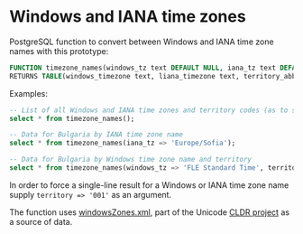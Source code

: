 # Windows and IANA time zones
PostgreSQL function to convert between Windows and IANA time zone names with this prototype:
```sql
FUNCTION timezone_names(windows_tz text DEFAULT NULL, iana_tz text DEFAULT NULL, territory text DEFAULT NULL)
RETURNS TABLE(windows_timezone text, liana_timezone text, territory_abbrev text)
```
Examples:
```sql
-- List of all Windows and IANA time zones and territory codes (as to store in a table)
select * from timezone_names();

-- Data for Bulgaria by IANA time zone name
select * from timezone_names(iana_tz => 'Europe/Sofia');

-- Data for Bulgaria by Windows time zone name and territory
select * from timezone_names(windows_tz => 'FLE Standard Time', territory => 'BG');
```
In order to force a single-line result for a Windows or IANA time zone name supply `territory => '001'` as an argument.

The function uses [windowsZones.xml](https://github.com/unicode-org/cldr/blob/master/common/supplemental/windowsZones.xml), part of the Unicode [CLDR project](http://cldr.unicode.org/) as a source of data.

